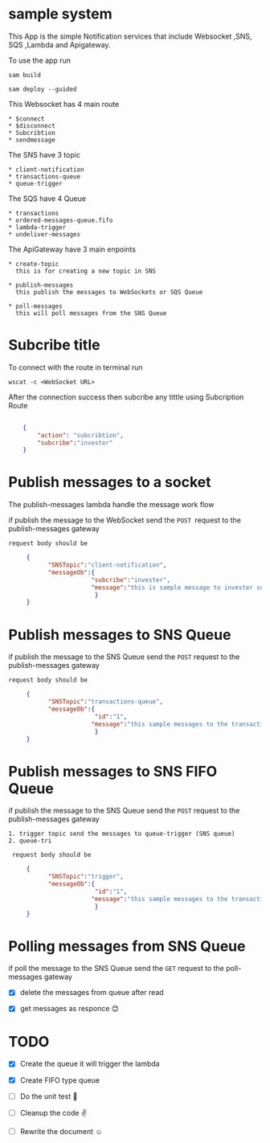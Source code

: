 # sample system

This App is the simple Notification services that include Websocket ,SNS, SQS ,Lambda and Apigateway. 

To use the app
run

    sam build

    sam deploy --guided

This Websocket has 4 main route

    * $connect
    * $disconnect
    * Subcribtion
    * sendmessage

The SNS have 3 topic
    
    * client-notification
    * transactions-queue
    * queue-trigger

The SQS have 4 Queue 

    * transactions
    * ordered-messages-queue.fifo
    * lambda-trigger
    * undeliver-messages

The ApiGateway have 3 main enpoints

    * create-topic 
      this is for creating a new topic in SNS

    * publish-messages
      this publish the messages to WebSockets or SQS Queue

    * poll-messages 
      this will poll messages from the SNS Queue

#   Subcribe  title


To connect with the route in terminal run 
    
    wscat -c <WebSocket URL>

After the connection success then subcribe any tittle using Subcription Route
```Json
    
    {
        "action": "subcribtion",
        "subcribe":"invester"
    }

```

#  Publish  messages to a socket

   The publish-messages lambda handle the message work flow

   if publish the message to the WebSocket
   send the `POST `request to the publish-messages gateway
    
    request body should be

 ```json
      {
            "SNSTopic":"client-notification",
            "messageOb":{
                        "subcribe":"invester",
                        "message":"this is sample message to invester subcribers"
                         }
      }

 ```
#  Publish messages to SNS Queue
   if publish the message to the SNS Queue
   send the `POST` request to the publish-messages gateway
    
    request body should be

 ```json
      {
            "SNSTopic":"transactions-queue",
            "messageOb":{
                         "id":"1",
                        "message":"this sample messages to the transaction Queue"
                         }
      }

 ```
 #  Publish messages to SNS FIFO Queue
   if publish the message to the SNS Queue
   send the `POST` request to the publish-messages gateway
    
    1. trigger topic send the messages to queue-trigger (SNS queue)
    2. queue-tri

     request body should be

 ```json
      {
            "SNSTopic":"trigger",
            "messageOb":{
                         "id":"1",
                        "message":"this sample messages to the transaction Queue"
                         }
      }

 ```

#  Polling messages from SNS Queue
   if poll the message to the SNS Queue
   send the `GET` request to the poll-messages gateway

   - [x] delete the messages from queue after read
   - [x] get messages as responce  :blush:


# TODO 

   - [x] Create the queue it will trigger the lambda
   - [x] Create FIFO type queue
   - [ ] Do the unit test  :pray:
   - [ ] Cleanup the code  :v:
   - [ ] Rewrite the document  :relaxed:






   